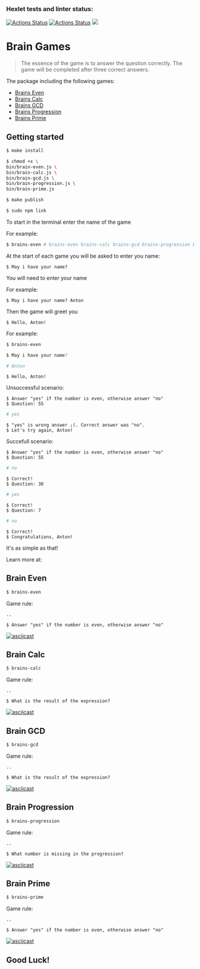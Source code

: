 ### Hexlet tests and linter status:
[![Actions Status](https://github.com/antonsmolko/frontend-project-lvl1/workflows/hexlet-check/badge.svg)](https://github.com/antonsmolko/frontend-project-lvl1/actions?query=workflow%3Ahexlet-check)
[![Actions Status](https://github.com/antonsmolko/frontend-project-lvl1/workflows/test/badge.svg)](https://github.com/antonsmolko/frontend-project-lvl1/actions?query=workflow%3Atest)
<a href="https://codeclimate.com/github/codeclimate/codeclimate/maintainability"><img src="https://api.codeclimate.com/v1/badges/a99a88d28ad37a79dbf6/maintainability" /></a>

# Brain Games

> The essence of the game is to answer the question correctly. The game will be completed after three correct answers.

The package including the following games:

- [Brains Even](#brains-even)
- [Brains Calc](#brains-calc)
- [Brains GCD](#brains-gcd)
- [Brains Progression](#brains-progression)
- [Brains Prime](#brains-prime)

## Getting started

```sh
$ make install

$ chmod +x \
bin/brain-even.js \
bin/brain-calc.js \
bin/brain-gcd.js \
bin/brain-progression.js \
bin/brain-prime.js

$ make publish

$ sudo npm link
```

To start in the terminal enter the name of the game

For example:

```sh
$ brains-even # brains-even brains-calc brains-gcd brains-progression brains-prime
```

At the start of each game you will be asked to enter you name:

```
$ May i have your name?
```
You will need to enter your name

For example:
```
$ May i have your name? Anton
```

Then the game will greet you

```
$ Hello, Anton!
```

For example:

```sh
$ brains-even

$ May i have your name?
```
```sh
# Anton
```
```
$ Hello, Anton!
```

Unsuccessful scenario:

```
$ Answer "yes" if the number is even, otherwise answer "no"
$ Question: 55
```

```sh
# yes
```
```
$ "yes" is wrong answer ;(. Correct answer was "no".
$ Let's try again, Anton!
```

Succefull scenario:
```
$ Answer "yes" if the number is even, otherwise answer "no"
$ Question: 55
```
```sh
# no
```
```
$ Correct!
$ Question: 30
```
```sh
# yes
```
```
$ Correct!
$ Question: 7
```
```sh
# no
```
```
$ Correct!
$ Congratulations, Anton!
```

It's as simple as that!

Learn more at:

## Brain Even

```sh
$ brains-even
```
Game rule:
```
..

$ Answer "yes" if the number is even, otherwise answer "no"
```

[![asciicast](https://asciinema.org/a/C9DEDkPjjdc4QIjAGNvOMPFo2.svg)](https://asciinema.org/a/C9DEDkPjjdc4QIjAGNvOMPFo2)

## Brain Calc

```sh
$ brains-calc
```
Game rule:
```
..

$ What is the result of the expression?
```



[![asciicast](https://asciinema.org/a/TzTqoP1Jn65cR1pHsNIAG5C4O.svg)](https://asciinema.org/a/TzTqoP1Jn65cR1pHsNIAG5C4O)

## Brain GCD

```sh
$ brains-gcd
```
Game rule:
```
..

$ What is the result of the expression?
```

[![asciicast](https://asciinema.org/a/lSRboCe7RtdruemOa8q5tBjfC.svg)](https://asciinema.org/a/lSRboCe7RtdruemOa8q5tBjfC)

## Brain Progression

```sh
$ brains-progression
```
Game rule:
```
..

$ What number is missing in the progression?
```

[![asciicast](https://asciinema.org/a/F1uXNyj5dI9CgbsBwbp8Y2U0L.svg)](https://asciinema.org/a/F1uXNyj5dI9CgbsBwbp8Y2U0L)

## Brain Prime

```sh
$ brains-prime
```
Game rule:
```
..

$ Answer "yes" if the number is even, otherwise answer "no"
```

[![asciicast](https://asciinema.org/a/bDZ756RSIO1w7RADxZjexsmAi.svg)](https://asciinema.org/a/bDZ756RSIO1w7RADxZjexsmAi)

## Good Luck!